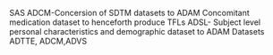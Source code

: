 SAS
ADCM-Concersion of SDTM datasets to ADAM Concomitant medication dataset to henceforth produce TFLs
ADSL- Subject level personal characteristics and demographic dataset to ADAM Datasets
ADTTE, ADCM,ADVS
